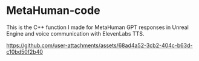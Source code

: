# MetaHuman-code
This is the C++ function I made for MetaHuman GPT responses in Unreal Engine and voice communication with ElevenLabs TTS.






https://github.com/user-attachments/assets/68ad4a52-3cb2-404c-b63d-c10bd50f2b40

